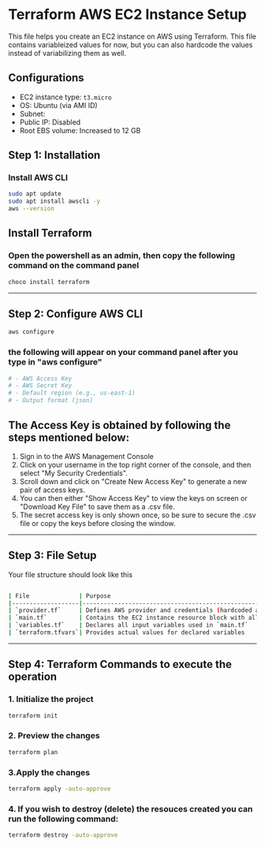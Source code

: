 # Terraform AWS EC2 Instance Setup

This file helps you create an EC2 instance on AWS using Terraform. This file contains variableized values for now, but you can also hardcode the values instead of variabilizing them as well.


##  Configurations

- EC2 instance type: `t3.micro`
- OS: Ubuntu (via AMI ID)
- Subnet: <subnet id>
- Public IP: Disabled
- Root EBS volume: Increased to 12 GB


## Step 1: Installation

###  Install AWS CLI

```bash
sudo apt update
sudo apt install awscli -y
aws --version
```
## Install Terraform  
### Open the powershell as an admin, then copy the following command on the command panel 
```bash
choco install terraform
```
---
## Step 2: Configure AWS CLI
```bash
aws configure
```
### the following will appear on your command panel after you type in "aws configure"
```bash
# - AWS Access Key
# - AWS Secret Key
# - Default region (e.g., us-east-1)
# - Output format (json)
```
## The Access Key is obtained by following the steps mentioned below: 

1. Sign in to the AWS Management Console
2. Click on your username in the top right corner of the console, and then select "My Security Credentials".
3. Scroll down and click on "Create New Access Key" to generate a new pair of access keys.
4. You can then either "Show Access Key" to view the keys on screen or "Download Key File" to save them as a .csv file.
5. The secret access key is only shown once, so be sure to secure the .csv file or copy the keys before closing the window.
   
---

## Step 3: File Setup 

 Your file structure should look like this
```bash

| File              | Purpose                                                                 |
|-------------------|-------------------------------------------------------------------------|
| `provider.tf`     | Defines AWS provider and credentials (hardcoded access + secret key)|
| `main.tf`         | Contains the EC2 instance resource block with all configurable fields   |
| `variables.tf`    | Declares all input variables used in `main.tf`                          |
| `terraform.tfvars`| Provides actual values for declared variables                           |

```
---
## Step 4: Terraform Commands to execute the operation

### 1. Initialize the project
```bash
terraform init
```

### 2. Preview the changes
```bash
terraform plan
```

### 3.Apply the changes
```bash
terraform apply -auto-approve
```

### 4. If you wish to destroy (delete) the resouces created you can run the following command:
```bash
terraform destroy -auto-approve
```
